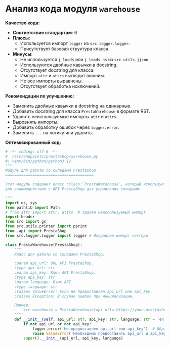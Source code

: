 # Анализ кода модуля `warehouse`

**Качество кода:**
   - **Соответствие стандартам**: 6
   - **Плюсы**:
     -  Используется импорт `logger` из `src.logger.logger`.
     -  Присутствует базовая структура класса.
   - **Минусы**:
     -  Не используется `j_loads` или `j_loads_ns` из `src.utils.jjson`.
     -  Используются двойные кавычки в docstring.
     -  Отсутствует docstring для класса.
     -  Импорт `attr` и `attrs` выглядит лишним.
     -  Не все импорты выравнены.
     -  Отсутствует обработка исключений.

**Рекомендации по улучшению:**
   -  Заменить двойные кавычки в docstring на одинарные.
   -  Добавить docstring для класса `PrestaWarehouse` в формате RST.
   -  Удалить неиспользуемые импорты `attr` и `attrs`.
   -  Выровнять импорты.
   -  Добавить обработку ошибок через `logger.error`.
   -  Заменить `...` на логику или удалить.

**Оптимизированный код:**
```python
# -*- coding: utf-8 -*-
#  /src/endpoints/prestashop/warehouse.py
#! venv/bin/python/python3.12
"""
Модуль для работы со складами PrestaShop
=======================================

Этот модуль содержит класс :class:`PrestaWarehouse`, который используется
для взаимодействия с API PrestaShop для управления складами.

"""
import os, sys
from pathlib import Path
# from attr import attr, attrs  # Удален неиспользуемый импорт
import header
from src import gs
from src.utils.printer import pprint
from .api import PrestaShop
from src.logger.logger import logger # Исправлен импорт логгера

class PrestaWarehouse(PrestaShop):
    """
    Класс для работы со складами PrestaShop.

    :param api_url: URL API PrestaShop.
    :type api_url: str
    :param api_key: Ключ API PrestaShop.
    :type api_key: str
    :param language: Язык API.
    :type language: str
    :raises ValueError: Если не предоставлен api_url или api_key.
    :raises Exception: В случае ошибок при инициализации.

    Пример:
        >>> warehouse = PrestaWarehouse(api_url='https://your-prestashop.com/api', api_key='your_api_key', language='en')
    """
    def __init__(self, api_url: str, api_key: str, language: str = 'en'): # Добавлен docstring для конструктора
        if not api_url or not api_key:
            logger.error('Не предоставлен api_url или api_key')  # Обработка ошибки
            raise ValueError('Необходимо предоставить api_url и api_key') # Добавлено сообщение об ошибке
        super().__init__(api_url, api_key, language)
```